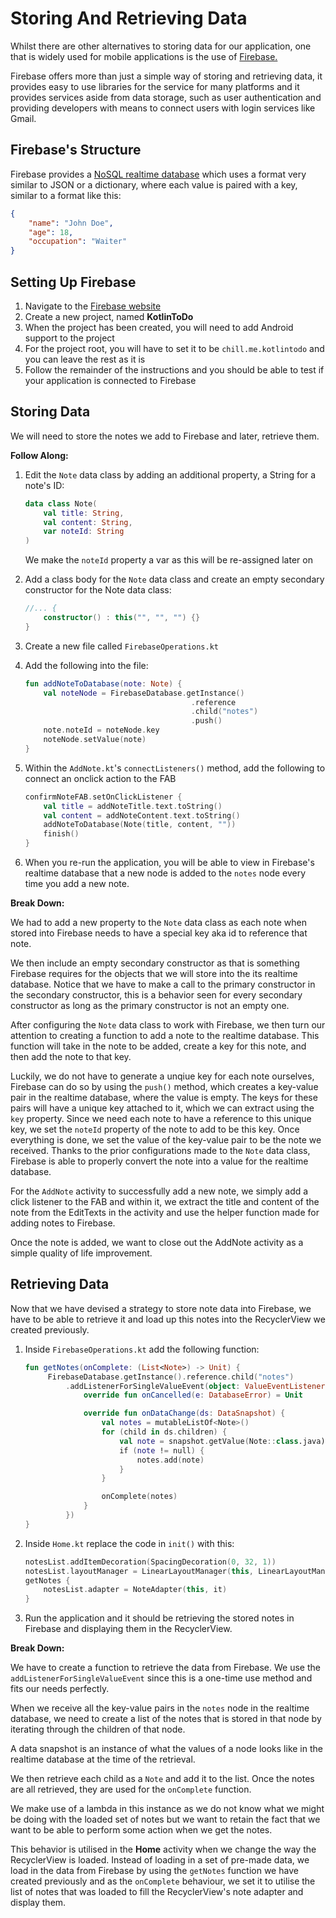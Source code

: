 # Storing And Retrieving Data
Whilst there are other alternatives to storing data for our application, one that is widely used for mobile applications is the use of [Firebase.](https://firebase.google.com/?)

Firebase offers more than just a simple way of storing and retrieving data, it provides easy to use libraries for the service for many platforms and it provides services aside from data storage, such as user authentication and providing developers with means to connect users with login services like Gmail.

## Firebase's Structure
Firebase provides a [NoSQL realtime database](https://firebase.google.com/docs/database/) which uses a format very similar to JSON or a dictionary, where each value is paired with a key, similar to a format like this:

```json
{
    "name": "John Doe",
    "age": 18,
    "occupation": "Waiter"
}
```

## Setting Up Firebase
1. Navigate to the [Firebase website](https://firebase.google.com/?)
2. Create a new project, named **KotlinToDo**
3. When the project has been created, you will need to add Android support to the project
4. For the project root, you will have to set it to be `chill.me.kotlintodo` and you can leave the rest as it is
5. Follow the remainder of the instructions and you should be able to test if your application is connected to Firebase

## Storing Data
We will need to store the notes we add to Firebase and later, retrieve them.

**Follow Along:**

1. Edit the `Note` data class by adding an additional property, a String for a note's ID:
   
   ```kotlin
   data class Note(
       val title: String, 
       val content: String,
       var noteId: String
   )
   ```

   We make the `noteId` property a var as this will be re-assigned later on

2. Add a class body for the `Note` data class and create an empty secondary constructor for the Note data class:
   
   ```kotlin
   //... {
       constructor() : this("", "", "") {}
   }
   ```

3. Create a new file called `FirebaseOperations.kt`
4. Add the following into the file:
   
   ```kotlin
   fun addNoteToDatabase(note: Note) {
       val noteNode = FirebaseDatabase.getInstance()
                                        .reference
                                        .child("notes")
                                        .push()
       note.noteId = noteNode.key
       noteNode.setValue(note)
   }
   ```

5. Within the `AddNote.kt`'s `connectListeners()` method, add the following to connect an onclick action to the FAB
   
   ```kotlin
   confirmNoteFAB.setOnClickListener {
       val title = addNoteTitle.text.toString()
       val content = addNoteContent.text.toString()
       addNoteToDatabase(Note(title, content, ""))
       finish()
   }
   ```

6. When you re-run the application, you will be able to view in Firebase's realtime database that a new node is added to the `notes` node every time you add a new note.

**Break Down:**

We had to add a new property to the `Note` data class as each note when stored into Firebase needs to have a special key aka id to reference that note.

We then include an empty secondary constructor as that is something Firebase requires for the objects that we will store into the its realtime database. Notice that we have to make a call to the primary constructor in the secondary constructor, this is a behavior seen for every secondary constructor as long as the primary constructor is not an empty one.

After configuring the `Note` data class to work with Firebase, we then turn our attention to creating a function to add a note to the realtime database. This function will take in the note to be added, create a key for this note, and then add the note to that key.

Luckily, we do not have to generate a unqiue key for each note ourselves, Firebase can do so by using the `push()` method, which creates a key-value pair in the realtime database, where the value is empty. The keys for these pairs will have a unique key attached to it, which we can extract using the `key` property. Since we need each note to have a reference to this unique key, we set the `noteId` property of the note to add to be this key. Once everything is done, we set the value of the key-value pair to be the note we received. Thanks to the prior configurations made to the `Note` data class, Firebase is able to properly convert the note into a value for the realtime database.

For the `AddNote` activity to successfully add a new note, we simply add a click listener to the FAB and within it, we extract the title and content of the note from the EditTexts in the activity and use the helper function made for adding notes to Firebase.

Once the note is added, we want to close out the AddNote activity as a simple quality of life improvement.

## Retrieving Data
Now that we have devised a strategy to store note data into Firebase, we have to be able to retrieve it and load up this notes into the RecyclerView we created previously. 

1. Inside `FirebaseOperations.kt` add the following function:
   
   ```kotlin
   fun getNotes(onComplete: (List<Note>) -> Unit) { 
        FirebaseDatabase.getInstance().reference.child("notes")
            .addListenerForSingleValueEvent(object: ValueEventListener {
                override fun onCancelled(e: DatabaseError) = Unit

                override fun onDataChange(ds: DataSnapshot) {
                    val notes = mutableListOf<Note>()
                    for (child in ds.children) {
                        val note = snapshot.getValue(Note::class.java)
                        if (note != null) {
                            notes.add(note)
                        }
                    }

                    onComplete(notes)
                }
            })
   }
    ```

2. Inside `Home.kt` replace the code in `init()` with this:
   
   ```kotlin
   notesList.addItemDecoration(SpacingDecoration(0, 32, 1))
   notesList.layoutManager = LinearLayoutManager(this, LinearLayoutManager.VERTICAL, false)
   getNotes {
       notesList.adapter = NoteAdapter(this, it)
   }
   ```

3. Run the application and it should be retrieving the stored notes in Firebase and displaying them in the RecyclerView.

**Break Down:**

We have to create a function to retrieve the data from Firebase. We use the `addListenerForSingleValueEvent` since this is a one-time use method and fits our needs perfectly.

When we receive all the key-value pairs in the `notes` node in the realtime database, we need to create a list of the notes that is stored in that node by iterating through the children of that node.

A data snapshot is an instance of what the values of a node looks like in the realtime database at the time of the retrieval.

We then retrieve each child as a `Note` and add it to the list. Once the notes are all retrieved, they are used for the `onComplete` function. 

We make use of a lambda in this instance as we do not know what we might be doing with the loaded set of notes but we want to retain the fact that we want to be able to perform some action when we get the notes.

This behavior is utilised in the **Home** activity when we change the way the RecyclerView is loaded. Instead of loading in a set of pre-made data, we load in the data from Firebase by using the `getNotes` function we have created previously and as the `onComplete` behaviour, we set it to utilise the list of notes that was loaded to fill the RecyclerView's note adapter and display them.